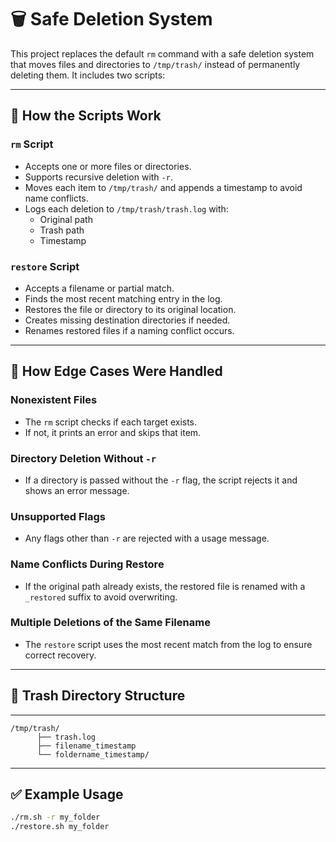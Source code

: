# 🗑️ Safe Deletion System

This project replaces the default `rm` command with a safe deletion system that moves files and directories to `/tmp/trash/` instead of permanently deleting them. It includes two scripts:

---

## 🔧 How the Scripts Work

### `rm` Script
- Accepts one or more files or directories.
- Supports recursive deletion with `-r`.
- Moves each item to `/tmp/trash/` and appends a timestamp to avoid name conflicts.
- Logs each deletion to `/tmp/trash/trash.log` with:
  - Original path
  - Trash path
  - Timestamp

### `restore` Script
- Accepts a filename or partial match.
- Finds the most recent matching entry in the log.
- Restores the file or directory to its original location.
- Creates missing destination directories if needed.
- Renames restored files if a naming conflict occurs.

---

## 🧪 How Edge Cases Were Handled

### Nonexistent Files
- The `rm` script checks if each target exists.
- If not, it prints an error and skips that item.

### Directory Deletion Without `-r`
- If a directory is passed without the `-r` flag, the script rejects it and shows an error message.

### Unsupported Flags
- Any flags other than `-r` are rejected with a usage message.

### Name Conflicts During Restore
- If the original path already exists, the restored file is renamed with a `_restored` suffix to avoid overwriting.

### Multiple Deletions of the Same Filename
- The `restore` script uses the most recent match from the log to ensure correct recovery.

---

## 📁 Trash Directory Structure

---
``` 
/tmp/trash/
      ├── trash.log
      ├── filename_timestamp
      └── foldername_timestamp/

```
---
## ✅ Example Usage

```bash
./rm.sh -r my_folder
./restore.sh my_folder

